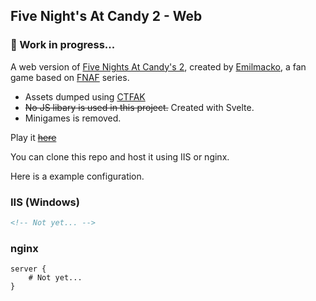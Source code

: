 ## Five Night's At Candy 2 - Web

### 🚧 Work in progress...

A web version of [Five Nights At Candy's 2](https://gamejolt.com/games/five-nights-at-candy-s-2-official/110234), created by [Emilmacko](https://gamejolt.com/@Emilmacko), a fan game based on [FNAF](https://freddy-fazbears-pizza.fandom.com/wiki/Five_Nights_at_Freddy%27s_(Franchise)) series.

- Assets dumped using [CTFAK](https://github.com/CTFAK/CTFAK2.0)
- ~~No JS libary is used in this project.~~ Created with Svelte.
- Minigames is removed.

Play it ~~[here](https://choomai.github.io/FNAC2-Web/)~~

You can clone this repo and host it using IIS or nginx.

Here is a example configuration.

### IIS (Windows)
```xml
<!-- Not yet... -->
```

### nginx
```nginx
server {
    # Not yet...
}
```